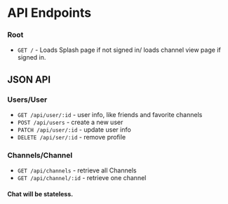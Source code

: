 # API Endpoints

### Root

* `GET /` - Loads Splash page if not signed in/ loads channel view page if signed in.

## JSON API

### Users/User

* `GET /api/user/:id` - user info, like friends and favorite channels
* `POST /api/users` - create a new user
* `PATCH /api/user/:id` - update user info
* `DELETE /api/ser/:id` - remove profile


### Channels/Channel

* `GET /api/channels` - retrieve all Channels
* `GET /api/channel/:id` - retrieve one channel

#### Chat will be stateless.
